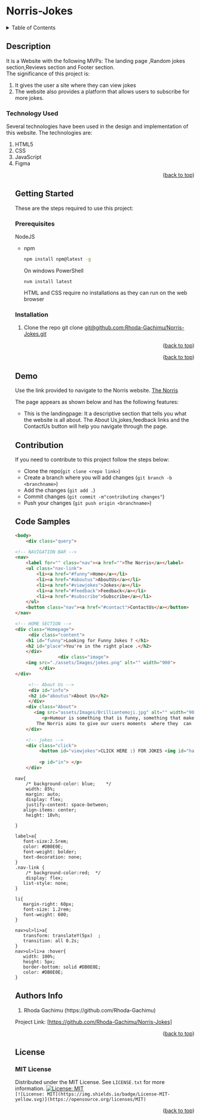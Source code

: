 # Norris-Jokes
<!-- TABLE OF CONTENTS -->
<details>
  <summary>Table of Contents</summary>
  +[Description](#description)
  +[Installation Requirement](#Installation)
  +[Technology Used](#technology-used)
  +[Getting Started](#getting-started)
  +[Prerequisites](#prerequisites)
  +[Contribution](#contribution)
  +[Code Samples](#code-samples)
  +[Licence](#licence)
  +[Authors Info](#author-Info)
 
  
</details>



<!-- ABOUT THE PROJECT -->
## Description
It is a Website with the following MVPs: The landing page ,Random jokes section,Reviews section and Footer section. <br>
The significance of this project is:
<ol>
<li>It gives the user a site where they can view jokes</li>
<li>The website also provides a platform that allows users to subscribe for more jokes.</li>
</ol>

### Technology Used

Several technologies have been used in the design and implementation of this website.
The technologies are:
<ol>
<li>HTML5</li>
<li>CSS</li>
<li>JavaScript</li>
<li>Figma</li>

<p align="right">(<a href="#top">back to top</a>)</p>



<!-- GETTING STARTED -->
## Getting Started

These are the steps required to use this project:

### Prerequisites

NodeJS
* npm
  ```sh
  npm install npm@latest -g
  ```
  On windows PowerShell
  ```
  nvm install latest
  ```
  HTML and CSS require no installations as they can run on the web browser

### Installation

1. Clone the repo
   git clone [git@github.com:Rhoda-Gachimu/Norris-Jokes.git](https://github.com/Rhoda-Gachimu/Norris-Jokes)

<p align="right">(<a href="#top">back to top</a>)</p>



<p align="right">(<a href="#top">back to top</a>)</p>

## Demo
Use the link provided to navigate to the Norris website.
[The Norris](https://github.com/Rhoda-Gachimu/Norris-Jokes)<br>

The page appears as shown below and has the following features:
- This is the landingpage: It a descriptive section that tells you what the website is all about. The About Us,jokes,feedback links and the ContactUs button will help you navigate through the page.
<img src=""/>

  ## Contribution
If you need to contribute to this project follow the steps below:<br>
- Clone the repo(`git clone <repo link>`)
- Create a branch where you will add changes (`git branch -b <branchname>`)
- Add the changes (`git add .`)
- Commit changes (`git commit -m"contributing changes"`)
- Push your changes (`git push origin <branchname>`)
  
## Code Samples
```Html
<body>
    <div class="query">

<!-- NAVIGATION BAR -->
<nav>
    <label for="" class="nav"><a href="">The Norris</a></label>
    <ul class="nav-link">
        <li><a href="#funny">Home</a></li>
        <li><a href="#aboutus">AboutUs</a></li>
        <li><a href="#viewjokes">Jokes</a></li>
        <li><a href="#feedback">Feedback</a></li>
        <li><a href="#subscribe">Subscribe</a></li>
    </ul>
    <button class="nav"><a href="#contact">ContactUs</a></button>
</nav>

<!-- HOME SECTION -->
<div class="Homepage">
     <div class="content">
    <h1 id="funny">Looking for Funny Jokes ? </h1>
    <h2 id="place">You're in the right place .</h2>
    </div>
                <div class="image">
    <img src="./assets/Images/jokes.png" alt="" width="900">
         </div>
</div>

     <!-- About Us -->
     <div id="info">
     <h2 id="aboutus">About Us</h2>
     </div>
    <div class="About">
       <img src="assets/Images/Brilliantemoji.jpg" alt="" width="900">
          <p>Humour is something that is funny, something that makes us smile, laugh and roll on the floor laughing, 
        The Norris aims to give our users moments  where they  can just smile or hysterically laugh . Have you ever forgotten a time when you laughed like crazy or cried like a baby? That’s what we want you to experience.</p>
    </div>

    <!-- jokes -->
    <div class="click">
         <button id="viewjokes">CLICK HERE :) FOR JOKES <img id="hand"  src="/assets/Images/icons8-hand-up-50.png" alt="" ></button>
    
         <p id="in"> </p>
    </div>      
```
 <!-- CSS PART OF THE ABOVE SECTIONS -->
 ```
 nav{
     /* background-color: blue;    */
     width: 85%;
     margin: auto;
     display: flex;
     justify-content: space-between; 
    align-items: center;
     height: 10vh; 

}

label>a{
    font-size:2.5rem;
    color: #DB0E0E;
    font-weight: bolder;
    text-decoration: none;
}
.nav-link {
     /* background-color:red;  */
     display: flex;
    list-style: none; 
}

li{
    margin-right: 60px; 
    font-size: 1.2rem;
    font-weight: 600;
 }

 nav>ul>li>a{
    transform: translateY(5px)  ;
    transition: all 0.2s;
 }
 nav>ul>li>a :hover{
    width: 100%;
    height: 5px;
    border-bottom: solid #DB0E0E;
    color: #DB0E0E; 
 } 
```


<!-- ACKNOWLEDGMENTS -->
## Authors Info
<ol>   
<li>Rhoda Gachimu (https://github.com/Rhoda-Gachimu)</li>   
</ol>

Project Link: [https://github.com/Rhoda-Gachimu/Norris-Jokes]

<p align="right">(<a href="#top">back to top</a>)</p>



<!-- LICENSE -->
## License
### MIT License

Distributed under the MIT License. See `LICENSE.txt` for more information.
[![License: MIT](https://img.shields.io/badge/License-MIT-yellow.svg)](https://opensource.org/licenses/MIT)  
`[![License: MIT](https://img.shields.io/badge/License-MIT-yellow.svg)](https://opensource.org/licenses/MIT)`

<p align="right">(<a href="#top">back to top</a>)</p>
